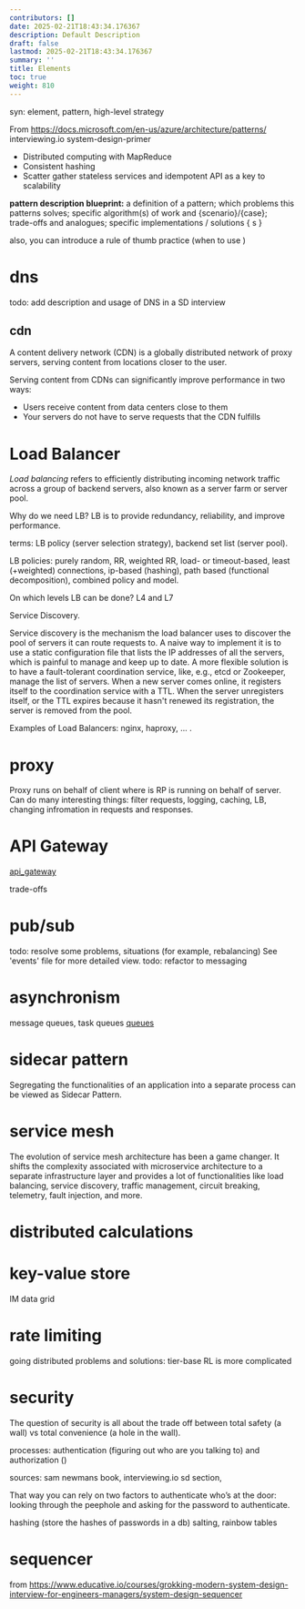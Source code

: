 ```yaml
---
contributors: []
date: 2025-02-21T18:43:34.176367
description: Default Description
draft: false
lastmod: 2025-02-21T18:43:34.176367
summary: ''
title: Elements
toc: true
weight: 810
---
```


syn: element, pattern, high-level strategy

From
https://docs.microsoft.com/en-us/azure/architecture/patterns/
interviewing.io
system-design-primer

* Distributed computing with MapReduce
* Consistent hashing
* Scatter gather
  stateless services and idempotent API as a key to scalability

**pattern description blueprint:**
a definition of a pattern;
which problems this patterns solves;
specific algorithm(s) of work and {scenario}/{case};  
trade-offs and analogues;
specific implementations / solutions { s }

also, you can introduce a rule of thumb practice (when to use )

# dns

todo: add description and usage of DNS in a SD interview

## cdn

A content delivery network (CDN) is a globally distributed network of proxy servers, serving content from locations closer to the user.

Serving content from CDNs can significantly improve performance in two ways:

* Users receive content from data centers close to them
* Your servers do not have to serve requests that the CDN fulfills

# Load Balancer

*Load balancing* refers to efficiently distributing incoming network traffic across a group of backend servers, also known as a server farm or server pool.

Why do we need LB?
LB is to provide redundancy, reliability, and improve performance.

terms: LB policy (server selection strategy), backend set list (server pool).

LB policies: purely random, RR, weighted RR, load- or timeout-based, least (+weighted) connections, ip-based (hashing), path based (functional decomposition), combined policy and model.

On which levels LB can be done? L4 and L7

Service Discovery.

Service discovery is the mechanism the load balancer uses to discover the pool of servers it can route requests to. A naive way to implement it is to use a static configuration file that lists the IP addresses of all the servers, which is painful to manage and keep up to date. A more flexible solution is to have a fault-tolerant coordination service, like, e.g., etcd or Zookeeper, manage the list of servers. When a new server comes online, it registers itself to the coordination service with a TTL. When the server unregisters itself, or the TTL expires because it hasn't renewed its registration, the server is removed from the pool.

Examples of Load Balancers: nginx, haproxy, ... .

# proxy

Proxy runs on behalf of client where is RP is running on behalf of server. Can do many interesting things: filter requests, logging, caching, LB, changing infromation in requests and responses.

# API Gateway

[api_gateway](api_gateway.md)

trade-offs

# pub/sub

todo: resolve some problems, situations (for example, rebalancing)
See 'events' file for more detailed view.
todo: refactor to messaging

# asynchronism

message queues, task queues
[queues](../topics/queues.md)

# sidecar pattern

Segregating the functionalities of an application into a separate process can be viewed as Sidecar Pattern.

# service mesh

The evolution of service mesh architecture has been a game changer. It shifts the complexity associated with microservice architecture to a separate infrastructure layer and provides a lot of functionalities like load balancing, service discovery, traffic management, circuit breaking, telemetry, fault injection, and more.

# distributed calculations

# key-value store

IM data grid

# rate limiting

going distributed problems and solutions:
tier-base RL is more complicated

# security

The question of security is all about the trade off between total safety (a wall) vs total convenience (a hole in the wall).

processes: authentication (figuring out who are you talking to) and authorization ()

sources: sam newmans book, interviewing.io sd section,

That way you can rely on two factors to authenticate who’s at the door: looking through the peephole and asking for the password to authenticate.

hashing (store the hashes of passwords in a db)
salting, rainbow tables

# sequencer

from https://www.educative.io/courses/grokking-modern-system-design-interview-for-engineers-managers/system-design-sequencer
